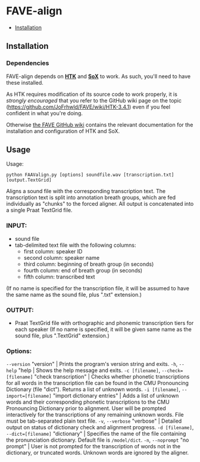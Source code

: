 # FAVE-align

* [Installation](#installation)

## Installation

### Dependencies

FAVE-align depends on **[HTK](http://htk.eng.cam.ac.uk/)** and **[SoX](http://sox.sourceforge.net/)** to work. 
As such, you'll need to have these installed.

As HTK requires modification of its source code to work properly, it is *strongly encouraged* that you refer to the GitHub wiki page on the topic (https://github.com/JoFrhwld/FAVE/wiki/HTK-3.4.1) even if you feel confident in what you're doing.

Otherwise [the FAVE GitHub wiki](https://github.com/JoFrhwld/FAVE/wiki) contains the relevant documentation for the installation and configuration of HTK and SoX.

## Usage

Usage:  

    python FAAValign.py [options] soundfile.wav [transcription.txt] [output.TextGrid]

Aligns a sound file with the corresponding transcription text. 
The transcription text is split into annotation breath groups, which are fed individually as "chunks" to the forced aligner. 
All output is concatenated into a single Praat TextGrid file.

### INPUT:

- sound file
- tab-delimited text file with the following columns:
    * first column:   speaker ID
    * second column:  speaker name
    * third column:   beginning of breath group (in seconds)
    * fourth column:  end of breath group (in seconds)
    * fifth column:   transcribed text

(If no name is specified for the transcription file, it will be assumed to have the same name as the sound file, plus ".txt" extension.)

### OUTPUT:
- Praat TextGrid file with orthographic and phonemic transcription tiers for
each speaker (If no name is specified, it will be given same name as the sound
file, plus ".TextGrid" extension.)


### Options:

`--version` "version" | Prints the program's version string and exits.
`-h`, `--help` "help  | Shows the help message and exits.
`-c [filename]`, `--check=[filename]` "check transcription" | Checks whether phonetic transcriptions for all words in the transcription file can be found in the CMU Pronouncing Dictionary (file "dict").  Returns a list of unknown words.
`-i [filename]`, `--import=[filename]` "import dictionary entries" | Adds a list of unknown words and their corresponding phonetic transcriptions to the CMU Pronouncing Dictionary prior to alignment.  User will be prompted interactively for the transcriptions of any remaining unknown words.  File must be tab-separated plain text file.
`-v`, `--verbose` "verbose" | Detailed output on status of dictionary check and alignment progress.
`-d [filename]`, `--dict=[filename]` "dictionary" | Specifies the name of the file containing the pronunciation dictionary.  Default file is `/model/dict`.
`-n`, `--noprompt` "no prompt" | User is not prompted for the transcription of words not in the dictionary, or truncated words.  Unknown words are ignored by the aligner.
